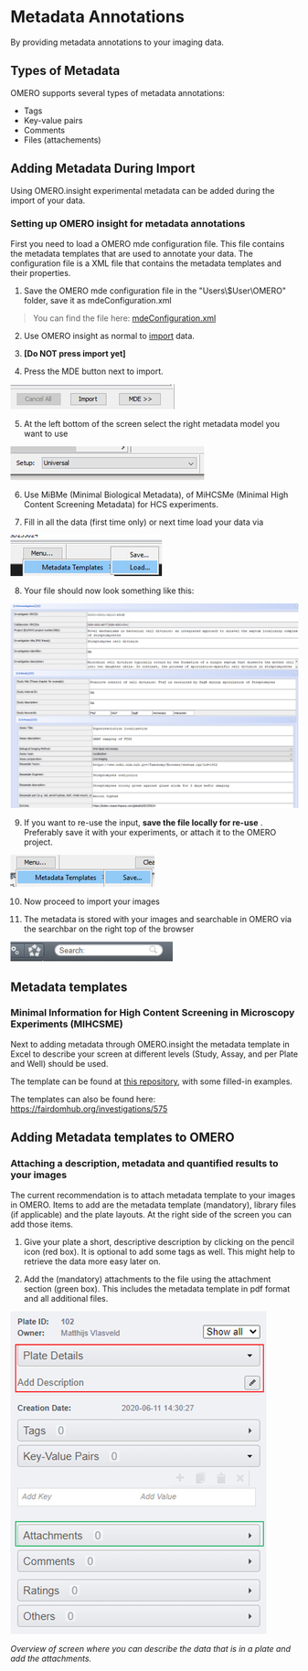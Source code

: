 # Metadata Annotations

By providing metadata annotations to your imaging data.

## Types of Metadata

OMERO supports several types of metadata annotations:  

- Tags  
- Key-value pairs  
- Comments  
- Files (attachements)  

## Adding Metadata During Import

Using OMERO.insight experimental metadata can be added during the import of your data.

### Setting up OMERO insight for metadata annotations

First you need to load a OMERO mde configuration file. This file contains the metadata templates that are used to annotate your data. The configuration file is a XML file that contains the metadata templates and their properties.

1.  Save the OMERO mde configuration file in the "Users\\\$User\\OMERO" folder, save it as mdeConfiguration.xml

> You can find the file here: [mdeConfiguration.xml](https://github.com/Leiden-Cell-Observatory/metadata_templates/tree/main/mde_templates)

2.  Use OMERO insight as normal to [import](../importing.md) data.

3.  **[Do NOT press import yet]**

4.  Press the MDE button next to import.

![](metadata/images/metadata_01.png)

5.  At the left bottom of the screen select the right metadata model you want to use

![](metadata/images/metadata_02.png)

6.  Use MiBMe (Minimal Biological Metadata), of MiHCSMe (Minimal High Content Screening Metadata) for HCS experiments.

7.  Fill in all the data (first time only) or next time load your data via

![](metadata/images/metadata_03.png)

8. Your file should now look something like this:

![](metadata/images/metadata_04.png)

9. If you want to re-use the input, **save the file locally for re-use** . Preferably save it with your experiments, or attach it to the OMERO project. 

![](metadata/images/metadata_05.png)

10.   Now proceed to import your images

11.   The metadata is stored with your images and searchable in OMERO via the searchbar on the right top of the browser

![](metadata/images/metadata_06.png)

## Metadata templates

### Minimal Information for High Content Screening in Microscopy Experiments (MIHCSME)
Next to adding metadata through OMERO.insight the metadata template in Excel to describe your screen at different levels (Study, Assay, and per Plate and Well) should be used. 

The template can be found at [this repository](https://github.com/Leiden-Cell-Observatory/metadata_templates/tree/main/MIHCSME_template), with some filled-in examples.

The templates can also be found here: <https://fairdomhub.org/investigations/575>

## Adding Metadata templates to OMERO
### Attaching a description, metadata and quantified results to your images

The current recommendation is to attach metadata template to your images in OMERO. Items to add are the metadata template (mandatory), library files (if applicable) and the plate layouts. At the right side of the screen you can add those items.

1)  Give your plate a short, descriptive description by clicking on the pencil icon (red box). It is optional to add some tags as well. This might help to retrieve the data more easy later on.

2)  Add the (mandatory) attachments to the file using the attachment section (green box). This includes the metadata template in pdf format and all additional files.

![alt text](metadata/images/metadata_07.png)

*Overview of screen where you can describe the data that is in a plate and add the attachments.*